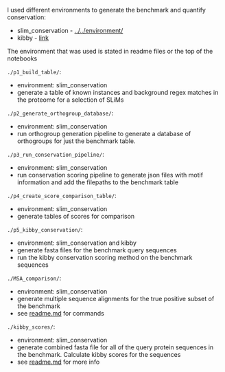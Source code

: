 I used different environments to generate the benchmark and quantify conservation:
- slim_conservation - [../../environment/](../../environment/)
- kibby - [link](https://github.com/esbgkannan/kibby)

The environment that was used is stated in readme files or the top of the notebooks

`./p1_build_table/`:<br>
- environment: slim_conservation
- generate a table of known instances and background regex matches in the proteome for a selection of SLiMs

`./p2_generate_orthogroup_database/`:<br>
- environment: slim_conservation
- run orthogroup generation pipeline to generate a database of orthogroups for just the benchmark table.

`./p3_run_conservation_pipeline/`:<br>
- environment: slim_conservation
- run conservation scoring pipeline to generate json files with motif information and add the filepaths to the benchmark table

`./p4_create_score_comparison_table/`:<br>
- environment: slim_conservation
- generate tables of scores for comparison

`./p5_kibby_conservation/`:<br>
- environment: slim_conservation and kibby
- generate fasta files for the benchmark query sequences
- run the kibby conservation scoring method on the benchmark sequences

`./MSA_comparison/`:<br>
- environment: slim_conservation
- generate multiple sequence alignments for the true positive subset of the benchmark
- see [readme.md](./MSA_comparison/readme.md) for commands

`./kibby_scores/`:<br>
- environment: slim_conservation
- generate combined fasta file for all of the query protein sequences in the benchmark. Calculate kibby scores for the sequences
- see [readme.md](./p5_kibby_conservation/readme.md) for more info



